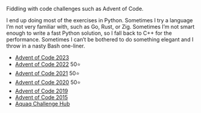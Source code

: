 Fiddling with code challenges such as Advent of Code.

I end up doing most of the exercises in Python. Sometimes I try a language I’m not
very familiar with, such as Go, Rust, or Zig. Sometimes I’m not smart enough to write
a fast Python solution, so I fall back to C++ for the performance. Sometimes I can’t
be bothered to do something elegant and I throw in a nasty Bash one-liner.

 - [Advent of Code 2023](/aoc2023/)
 - [Advent of Code 2022](/aoc2022/) 50⭐
 - [Advent of Code 2021](/aoc2021/) 50⭐
 - [Advent of Code 2020](/aoc2020/) 50⭐
 - [Advent of Code 2019](/aoc2019/)
 - [Advent of Code 2015](/aoc2015/)
 - [Aquaq Challenge Hub](/aquaq/)
